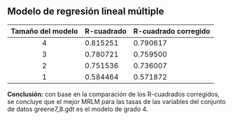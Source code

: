 ## Modelo de regresión lineal múltiple

| Tamaño del modelo | R-cuadrado | R-cuadrado corregido |
| :---: | --- | --- |
| 4 | 0.815251 | 0.790617 |
| 3 | 0.780721 | 0.759500 |
| 2 | 0.751536 | 0.736007 |
| 1 | 0.584464 | 0.571872 |

**Conclusión:** con base en la comparación de los R-cuadrados corregidos, se concluye que el mejor MRLM para las tasas de las variables del conjunto de datos greene7_8.gdt es el modelo de grado 4.